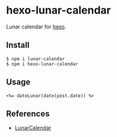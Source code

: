 # hexo-lunar-calendar
Lunar calendar for [hexo](https://hexo.io).

## Install
```
$ npm i lunar-calendar
$ npm i hexo-lunar-calendar
```

## Usage
```
<%= dateLunar(date(post.date)) %>
```

## References
- [LunarCalendar](https://github.com/zzyss86/LunarCalendar)
